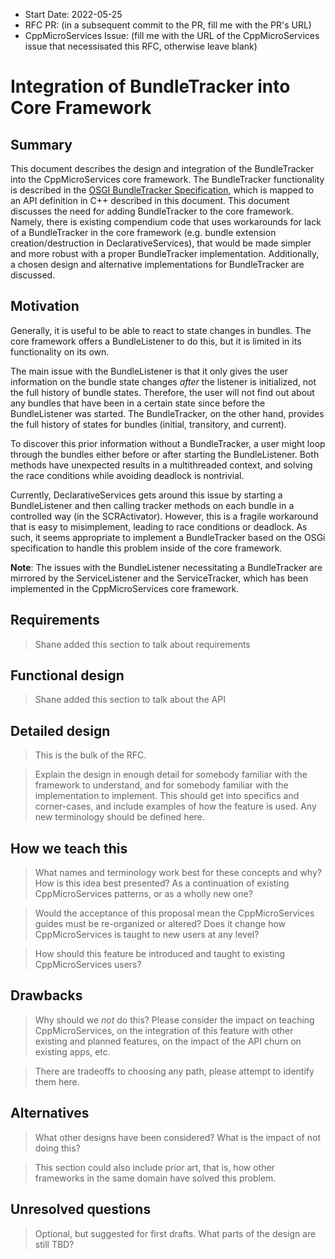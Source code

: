 - Start Date: 2022-05-25
- RFC PR: (in a subsequent commit to the PR, fill me with the PR's URL)
- CppMicroServices Issue: (fill me with the URL of the CppMicroServices issue that necessisated this RFC, otherwise leave blank)

# Integration of BundleTracker into Core Framework

## Summary

This document describes the design and integration of the BundleTracker into the CppMicroServices core framework. The BundleTracker functionality is described in the [OSGI BundleTracker Specification](http://docs.osgi.org/specification/osgi.core/7.0.0/util.tracker.html#d0e52020), which is mapped to an API definition in C++ described in this document. This document discusses the need for adding BundleTracker to the core framework. Namely, there is existing compendium code that uses workarounds for lack of a BundleTracker in the core framework (e.g. bundle extension creation/destruction in DeclarativeServices), that would be made simpler and more robust with a proper BundleTracker implementation. Additionally, a chosen design and alternative implementations for BundleTracker are discussed.

## Motivation

Generally, it is useful to be able to react to state changes in bundles. The core framework offers a BundleListener to do this, but it is limited in its functionality on its own.

The main issue with the BundleListener is that it only gives the user information on the bundle state changes _after_ the listener is initialized, not the full history of bundle states. Therefore, the user will not find out about any bundles that have been in a certain state since before the BundleListener was started. The BundleTracker, on the other hand, provides the full history of states for bundles (initial, transitory, and current).

To discover this prior information without a BundleTracker, a user might loop through the bundles either before or after starting the BundleListener. Both methods have unexpected results in a multithreaded context, and solving the race conditions while avoiding deadlock is nontrivial.

Currently, DeclarativeServices gets around this issue by starting a BundleListener and then calling tracker methods on each bundle in a controlled way (in the SCRActivator). However, this is a fragile workaround that is easy to misimplement, leading to race conditions or deadlock. As such, it seems appropriate to implement a BundleTracker based on the OSGi specification to handle this problem inside of the core framework.

__Note__: The issues with the BundleListener necessitating a BundleTracker are mirrored by the ServiceListener and the ServiceTracker, which has been implemented in the CppMicroServices core framework.

## Requirements

> Shane added this section to talk about requirements

## Functional design

> Shane added this section to talk about the API

## Detailed design

> This is the bulk of the RFC.

> Explain the design in enough detail for somebody
familiar with the framework to understand, and for somebody familiar with the
implementation to implement. This should get into specifics and corner-cases,
and include examples of how the feature is used. Any new terminology should be
defined here.

## How we teach this

> What names and terminology work best for these concepts and why? How is this
idea best presented? As a continuation of existing CppMicroServices patterns, or as a
wholly new one?

> Would the acceptance of this proposal mean the CppMicroServices guides must be
re-organized or altered? Does it change how CppMicroServices is taught to new users
at any level?

> How should this feature be introduced and taught to existing CppMicroServices
users?

## Drawbacks

> Why should we *not* do this? Please consider the impact on teaching CppMicroServices,
on the integration of this feature with other existing and planned features,
on the impact of the API churn on existing apps, etc.

> There are tradeoffs to choosing any path, please attempt to identify them here.

## Alternatives

> What other designs have been considered? What is the impact of not doing this?

> This section could also include prior art, that is, how other frameworks in the same domain have solved this problem.

## Unresolved questions

> Optional, but suggested for first drafts. What parts of the design are still
TBD?
